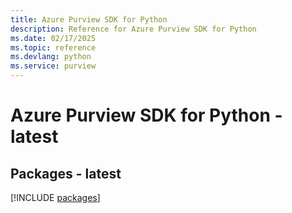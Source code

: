 ```yaml
---
title: Azure Purview SDK for Python
description: Reference for Azure Purview SDK for Python
ms.date: 02/17/2025
ms.topic: reference
ms.devlang: python
ms.service: purview
---
```

# Azure Purview SDK for Python - latest
## Packages - latest
[!INCLUDE [packages](purview-index.md)]